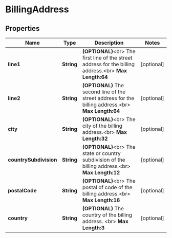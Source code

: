 

# BillingAddress

## Properties

Name | Type | Description | Notes
------------ | ------------- | ------------- | -------------
**line1** | **String** | __(OPTIONAL)__&lt;br&gt; The first line of the street address for the billing address.&lt;br&gt; __Max Length:64__  |  [optional]
**line2** | **String** | __(OPTIONAL)__ The second line of the street address for the billing address.&lt;br&gt; __Max Length:64__  |  [optional]
**city** | **String** | __(OPTIONAL)__&lt;br&gt; The city of the billing address.&lt;br&gt; __Max Length:32__  |  [optional]
**countrySubdivision** | **String** | __(OPTIONAL)__&lt;br&gt; The state or country subdivision of the billing address.&lt;br&gt; __Max Length:12__  |  [optional]
**postalCode** | **String** | __(OPTIONAL)__&lt;br&gt; The postal of code of the billing address.&lt;br&gt; __Max Length:16__  |  [optional]
**country** | **String** | __(OPTIONAL)__ The country of the billing address. &lt;br&gt; __Max Length:3__  |  [optional]



